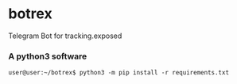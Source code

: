 # botrex
Telegram Bot for tracking.exposed

### A python3 software

```
user@user:~/botrex$ python3 -m pip install -r requirements.txt
```

